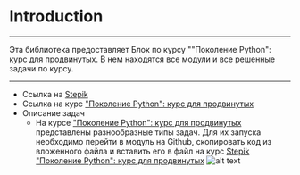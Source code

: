 # Introduction
___
Эта библиотека предоставляет Блок по курсу ""Поколение Python": курс для
продвинутых. В нем находятся все модули и все решенные задачи по курсу. 
___
- Ссылка на [Stepik](https://stepik.org/catalog)
- Ссылка на курс ["Поколение Python": курс для продвинутых](https://stepik.org/course/68343/syllabus)
- Описание задач
  + На курсе ["Поколение Python": курс для продвинутых](https://stepik.org/course/68343/syllabus) представлены разнообразные типы задач. Для их запуска необходимо перейти в модуль на Github, скопировать код из вложенного файла и вставить его в файл на курс [Stepik "Поколение Python": курс для продвинутых](https://stepik.org/course/68343/syllabus)
![alt text](https://i.pinimg.com/564x/77/c1/6c/77c16cf060bf4eb708f1040531d7c9d2.jpg)